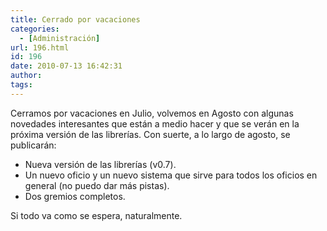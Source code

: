 ```yaml
---
title: Cerrado por vacaciones
categories:
  - [Administración]
url: 196.html
id: 196
date: 2010-07-13 16:42:31
author:
tags:
---
```


Cerramos por vacaciones en Julio, volvemos en Agosto con algunas novedades interesantes que están a medio hacer y que se verán en la próxima versión de las librerías. Con suerte, a lo largo de agosto, se publicarán:

*   Nueva versión de las librerías (v0.7).
*   Un nuevo oficio y un nuevo sistema que sirve para todos los oficios en general (no puedo dar más pistas).
*   Dos gremios completos.

Si todo va como se espera, naturalmente.